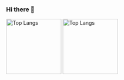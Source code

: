 ### Hi there 👋

<p align="left">
  <img alt="Top Langs" height="150px" src="https://github-readme-stats-xi-bice-25.vercel.app/api?username=Taiki-jp&show_icons=true&theme=onedark&include_orgs=true" />
  <img alt="Top Langs" height="150px" src="https://github-readme-stats-xi-bice-25.vercel.app/api/top-langs/?username=Taiki-jp&theme=onedark&include_orgs=true" />
</p>

<!--
**Taiki-jp/Taiki-jp** is a ✨ _special_ ✨ repository because its `README.md` (this file) appears on your GitHub profile.

Here are some ideas to get you started:

- 🔭 I’m currently working on ...
- 🌱 I’m currently learning ...
- 👯 I’m looking to collaborate on ...
- 🤔 I’m looking for help with ...
- 💬 Ask me about ...
- 📫 How to reach me: ...
- 😄 Pronouns: ...
- ⚡ Fun fact: ...
-->
